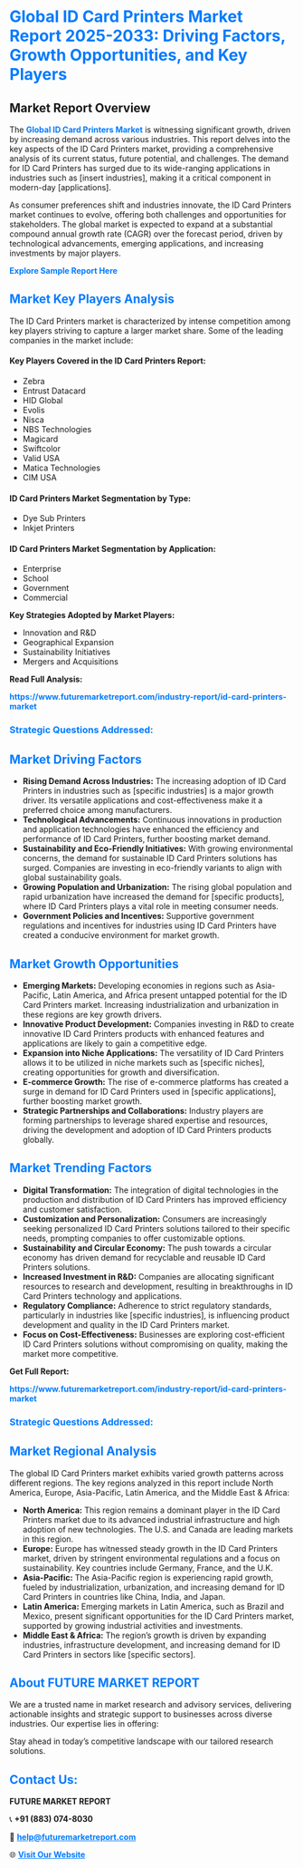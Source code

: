 <h1 style="color: #007BFF;">Global ID Card Printers Market Report 2025-2033: Driving Factors, Growth Opportunities, and Key Players</h1>

<section id="overview">
<h2>Market Report Overview</h2>
<p>The <a href="https://www.futuremarketreport.com/industry-report/id-card-printers-market" style="color: #007BFF; text-decoration: none;"><strong>Global ID Card Printers Market</strong></a> is witnessing significant growth, driven by increasing demand across various industries. This report delves into the key aspects of the ID Card Printers market, providing a comprehensive analysis of its current status, future potential, and challenges. The demand for ID Card Printers has surged due to its wide-ranging applications in industries such as [insert industries], making it a critical component in modern-day [applications].</p>
<p>As consumer preferences shift and industries innovate, the ID Card Printers market continues to evolve, offering both challenges and opportunities for stakeholders. The global market is expected to expand at a substantial compound annual growth rate (CAGR) over the forecast period, driven by technological advancements, emerging applications, and increasing investments by major players.</p>
</section>

<section id="overview">
<p><a href="https://www.futuremarketreport.com/request-sample/reportId=27303" style="color: #007BFF; text-decoration: none;"><strong>Explore Sample Report Here</strong></a></p>
</section>

<section id="key-players">
<h2 style="color: #007BFF;">Market Key Players Analysis</h2>
<p>The ID Card Printers market is characterized by intense competition among key players striving to capture a larger market share. Some of the leading companies in the market include:</p>
<h4>Key Players Covered in the ID Card Printers Report:</h4>
<ul><li>Zebra</li><li>Entrust Datacard</li><li>HID Global</li><li>Evolis</li><li>Nisca</li><li>NBS Technologies</li><li>Magicard</li><li>Swiftcolor</li><li>Valid USA</li><li>Matica Technologies</li><li>CIM USA</li></ul>
<h4>ID Card Printers Market Segmentation by Type:</h4>
<ul><li>Dye Sub Printers</li><li>Inkjet Printers</li></ul>

<h4>ID Card Printers Market Segmentation by Application:</h4>
<ul><li>Enterprise</li><li>School</li><li>Government</li><li>Commercial</li></ul>
<p><strong>Key Strategies Adopted by Market Players:</strong></p>
<ul>
<li>Innovation and R&D</li>
<li>Geographical Expansion</li>
<li>Sustainability Initiatives</li>
<li>Mergers and Acquisitions</li>
</ul>
</section>

<section>
<p><strong>Read Full Analysis: </strong></p><a href="https://www.futuremarketreport.com/industry-report/id-card-printers-market" style="color: #007BFF; text-decoration: none;"><strong>https://www.futuremarketreport.com/industry-report/id-card-printers-market</strong></a>
<h3 style="color: #007BFF;">Strategic Questions Addressed:</h3>
</section>

<section id="driving-factors">
<h2 style="color: #007BFF;">Market Driving Factors</h2>
<ul>
<li><strong>Rising Demand Across Industries:</strong> The increasing adoption of ID Card Printers in industries such as [specific industries] is a major growth driver. Its versatile applications and cost-effectiveness make it a preferred choice among manufacturers.</li>
<li><strong>Technological Advancements:</strong> Continuous innovations in production and application technologies have enhanced the efficiency and performance of ID Card Printers, further boosting market demand.</li>
<li><strong>Sustainability and Eco-Friendly Initiatives:</strong> With growing environmental concerns, the demand for sustainable ID Card Printers solutions has surged. Companies are investing in eco-friendly variants to align with global sustainability goals.</li>
<li><strong>Growing Population and Urbanization:</strong> The rising global population and rapid urbanization have increased the demand for [specific products], where ID Card Printers plays a vital role in meeting consumer needs.</li>
<li><strong>Government Policies and Incentives:</strong> Supportive government regulations and incentives for industries using ID Card Printers have created a conducive environment for market growth.</li>
</ul>
</section>

<section id="growth-opportunities">
<h2 style="color: #007BFF;">Market Growth Opportunities</h2>
<ul>
<li><strong>Emerging Markets:</strong> Developing economies in regions such as Asia-Pacific, Latin America, and Africa present untapped potential for the ID Card Printers market. Increasing industrialization and urbanization in these regions are key growth drivers.</li>
<li><strong>Innovative Product Development:</strong> Companies investing in R&D to create innovative ID Card Printers products with enhanced features and applications are likely to gain a competitive edge.</li>
<li><strong>Expansion into Niche Applications:</strong> The versatility of ID Card Printers allows it to be utilized in niche markets such as [specific niches], creating opportunities for growth and diversification.</li>
<li><strong>E-commerce Growth:</strong> The rise of e-commerce platforms has created a surge in demand for ID Card Printers used in [specific applications], further boosting market growth.</li>
<li><strong>Strategic Partnerships and Collaborations:</strong> Industry players are forming partnerships to leverage shared expertise and resources, driving the development and adoption of ID Card Printers products globally.</li>
</ul>
</section>

<section id="trending-factors">
<h2 style="color: #007BFF;">Market Trending Factors</h2>
<ul>
<li><strong>Digital Transformation:</strong> The integration of digital technologies in the production and distribution of ID Card Printers has improved efficiency and customer satisfaction.</li>
<li><strong>Customization and Personalization:</strong> Consumers are increasingly seeking personalized ID Card Printers solutions tailored to their specific needs, prompting companies to offer customizable options.</li>
<li><strong>Sustainability and Circular Economy:</strong> The push towards a circular economy has driven demand for recyclable and reusable ID Card Printers solutions.</li>
<li><strong>Increased Investment in R&D:</strong> Companies are allocating significant resources to research and development, resulting in breakthroughs in ID Card Printers technology and applications.</li>
<li><strong>Regulatory Compliance:</strong> Adherence to strict regulatory standards, particularly in industries like [specific industries], is influencing product development and quality in the ID Card Printers market.</li>
<li><strong>Focus on Cost-Effectiveness:</strong> Businesses are exploring cost-efficient ID Card Printers solutions without compromising on quality, making the market more competitive.</li>
</ul>
</section>

<section>
<p><strong>Get Full Report: </strong></p><a href="https://www.futuremarketreport.com/industry-report/id-card-printers-market" style="color: #007BFF; text-decoration: none;"><strong>https://www.futuremarketreport.com/industry-report/id-card-printers-market</strong></a>
<h3 style="color: #007BFF;">Strategic Questions Addressed:</h3>
</section>


<section id="regional-analysis">
<h2 style="color: #007BFF;">Market Regional Analysis</h2>
<p>The global ID Card Printers market exhibits varied growth patterns across different regions. The key regions analyzed in this report include North America, Europe, Asia-Pacific, Latin America, and the Middle East & Africa:</p>
<ul>
<li><strong>North America:</strong> This region remains a dominant player in the ID Card Printers market due to its advanced industrial infrastructure and high adoption of new technologies. The U.S. and Canada are leading markets in this region.</li>
<li><strong>Europe:</strong> Europe has witnessed steady growth in the ID Card Printers market, driven by stringent environmental regulations and a focus on sustainability. Key countries include Germany, France, and the U.K.</li>
<li><strong>Asia-Pacific:</strong> The Asia-Pacific region is experiencing rapid growth, fueled by industrialization, urbanization, and increasing demand for ID Card Printers in countries like China, India, and Japan.</li>
<li><strong>Latin America:</strong> Emerging markets in Latin America, such as Brazil and Mexico, present significant opportunities for the ID Card Printers market, supported by growing industrial activities and investments.</li>
<li><strong>Middle East & Africa:</strong> The region’s growth is driven by expanding industries, infrastructure development, and increasing demand for ID Card Printers in sectors like [specific sectors].</li>
</ul>
</section>

<footer>
<h2 style="color: #007BFF;">About FUTURE MARKET REPORT</h2>
<p>We are a trusted name in market research and advisory services, delivering actionable insights and strategic support to businesses across diverse industries. Our expertise lies in offering:</p>

<p>Stay ahead in today’s competitive landscape with our tailored research solutions.</p>

<h2 style="color: #007BFF;">Contact Us:</h2>
<p><strong>FUTURE MARKET REPORT</strong></p>
<p>📞 <strong>+91 (883) 074-8030</strong></p>
<p>📧 <strong><a href="mailto:help@futuremarketreport.com" style="color: #007BFF;">help@futuremarketreport.com</a></strong></p>
<p>🌐 <strong><a href="https://www.futuremarketreport.com/" style="color: #007BFF;">Visit Our Website</a></strong></p>
</footer>